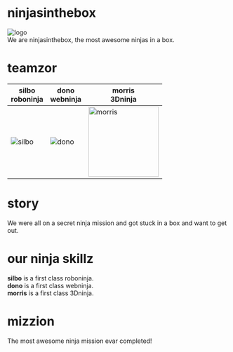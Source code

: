 ninjasinthebox
==============
![logo](https://pbs.twimg.com/profile_images/539771378212167682/zqWyZteS.png) <br>
We are ninjasinthebox, the most awesome ninjas in a box.

teamzor
=======
| silbo <br> roboninja | dono <br> webninja | morris <br> 3Dninja |
|--- |--- |---|
| ![silbo](https://avatars1.githubusercontent.com/u/802834?v=3&s=160) | ![dono](https://avatars1.githubusercontent.com/u/4045902?v=3&s=160) | <img height="160px" src="https://avatars1.githubusercontent.com/u/4302527?v=3&s=160" alt="morris"> |

story
=====
We were all on a secret ninja mission and got stuck in a box and want to get out.

our ninja skillz
================
<strong>silbo</strong> is a first class roboninja. <br>
<strong>dono</strong> is a first class webninja. <br>
<strong>morris</strong> is a first class 3Dninja. <br>

mizzion
=======
The most awesome ninja mission evar completed!

